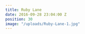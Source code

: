 ```yaml
---
title: Ruby Lane
date: 2016-09-28 23:04:00 Z
position: 30
image: "/uploads/Ruby-Lane-1.jpg"
---
```


